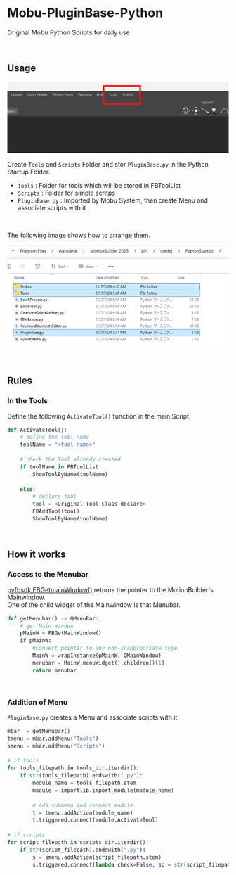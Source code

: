 # Mobu-PluginBase-Python
Original Mobu Python Scripts for daily use

<br>

## Usage
  ![alt text](image-1.png)

Create `Tools` and `Scripts` Folder and stor `PluginBase.py` in the Python Startup Folder.

- `Tools`   : Folder for tools which will be stored in FBToolList
- `Scripts` : Folder for simple scritps
- `PluginBase.py` : Imported by Mobu System, then create Menu and associate scripts with it

<br>

The following image shows how to arrange them.

![alt text](image-2.png)


<br>

## Rules
### In the Tools
Define the following `ActivateTool()` function in the main Script.

```python
def ActivateTool():
    # define the Tool name 
    toolName = "<tool name>"

    # check the Tool already created
    if toolName in FBToolList:
        ShowToolByName(toolName)

    else:
        # declare tool
        tool = <Original Tool Class declare>
        FBAddTool(tool)
        ShowToolByName(toolName)
```


<br>

## How it works
### Access to the Menubar
[pyfbsdk.FBGetmainWindow()](https://help.autodesk.com/cloudhelp/2025/ENU/MOBU-PYTHON-API-REF/namespacepyfbsdk.html#a168c7b3df16bd9358f8326cd57167134) returns the pointer to the MotionBuilder's Mainwindow.<br>
One of the child widget of the Mainwindow is that Menubar.


```python
def getMenubar() -> QMenuBar:
    # get Main Window
    pMainW = FBGetMainWindow()
    if pMainW:
        #Convert pointer to any non-inappropriate type
        MainW = wrapInstance(pMainW, QMainWindow)
        menubar = MainW.menuWidget().children()[1]
        return menubar
```
<br>

### Addition of Menu
`PluginBase.py` creates a Menu and associate scripts with it.

```python
mbar  = getMenubar()
tmenu = mbar.addMenu("Tools")
smenu = mbar.addMenu("Scripts")

# if tools
for tools_filepath in tools_dir.iterdir():
    if str(tools_filepath).endswith(".py"):
        module_name = tools_filepath.stem
        module = importlib.import_module(module_name)
        
        # add submenu and connect module
        t = tmenu.addAction(module_name)
        t.triggered.connect(module.ActivateTool)

# if scripts
for script_filepath in scripts_dir.iterdir():
    if str(script_filepath).endswith(".py"):
        s = smenu.addAction(script_filepath.stem)
        s.triggered.connect(lambda check=False, sp = str(script_filepath) : FBApplication().ExecuteScript(sp))

```
